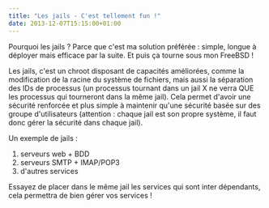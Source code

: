 ```yaml
---
title: "Les jails - C'est tellement fun !"
date: 2013-12-07T15:15:00+01:00
---
```


Pourquoi les jails ? Parce que c'est ma solution préférée : simple, longue à
déployer mais efficace par la suite. Et puis ça tourne sous mon FreeBSD !


Les jails, c'est un chroot disposant de capacités améliorées, comme la
modification de la racine du système de fichiers, mais aussi la séparation des
IDs de processus (un processus tournant dans un jail X ne verra QUE les
processus qui tourneront dans la même jail). Cela permet d'avoir une sécurité
renforcée et plus simple à maintenir qu'une sécurité basée sur des groupe
d'utilisateurs (attention : chaque jail est son propre système, il faut donc
gérer la sécurité dans chaque jail).


Un exemple de jails :

1. serveurs web + BDD
2. serveurs SMTP + IMAP/POP3
3. d'autres services


Essayez de placer dans le même jail les services qui sont inter dépendants,
cela permettra de bien gérer vos services !
